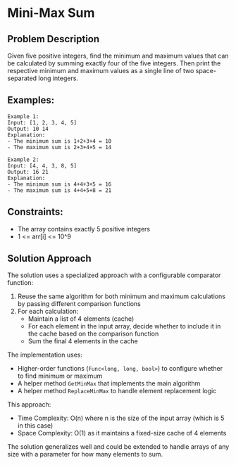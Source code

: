 # Mini-Max Sum

## Problem Description
Given five positive integers, find the minimum and maximum values that can be calculated by summing exactly four of the five integers. Then print the respective minimum and maximum values as a single line of two space-separated long integers.

## Examples:
```
Example 1:
Input: [1, 2, 3, 4, 5]
Output: 10 14
Explanation: 
- The minimum sum is 1+2+3+4 = 10
- The maximum sum is 2+3+4+5 = 14

Example 2:
Input: [4, 4, 3, 8, 5]
Output: 16 21
Explanation: 
- The minimum sum is 4+4+3+5 = 16
- The maximum sum is 4+4+5+8 = 21
```

## Constraints:
- The array contains exactly 5 positive integers
- 1 <= arr[i] <= 10^9

## Solution Approach
The solution uses a specialized approach with a configurable comparator function:

1. Reuse the same algorithm for both minimum and maximum calculations by passing different comparison functions
2. For each calculation:
   - Maintain a list of 4 elements (cache)
   - For each element in the input array, decide whether to include it in the cache based on the comparison function
   - Sum the final 4 elements in the cache

The implementation uses:
- Higher-order functions (`Func<long, long, bool>`) to configure whether to find minimum or maximum
- A helper method `GetMinMax` that implements the main algorithm
- A helper method `ReplaceMinMax` to handle element replacement logic

This approach:
- Time Complexity: O(n) where n is the size of the input array (which is 5 in this case)
- Space Complexity: O(1) as it maintains a fixed-size cache of 4 elements

The solution generalizes well and could be extended to handle arrays of any size with a parameter for how many elements to sum.
